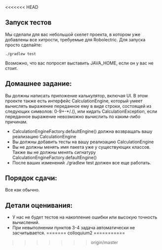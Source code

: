 <<<<<<< HEAD
## Запуск тестов
Мы сделали для вас небольшой скелет проекта, в котором уже добавлены все хитрости, требуемые для Robolectric. 
Для запуска просто сделайте:
```
./gradlew test
```
Возможно, что вас попросят выставить JAVA_HOME, если он у вас не стоит.


## Домашнее задание:
Вы должны написать приложение калькулятор, включая UI. 
В этом проекте также есть интерфейс CalculationEngine, который умеет вычислять выражение переданное ему в виде строки, состоящей из следующих cимволов: 0-9+-*/.(), или кидать CalculationException, если переданное выражение невозможно вычислить по каким-либо причинам.
- CalculationEngineFactory.defaultEngine() должна возвращать вашу реализацию CalculationEngine
- Вы должны добавить тесты на вашу реализацию CalculationEngine
- Вы не должны менять имя пакета уже у существующих классов. Также вы не должны менять сигнатуру CalculationEngineFactory.defaultEngine()
- После ваших изменений ./gradlew test должен все еще работать.


## Порядок сдачи:
Все как обычно.


## Детали оценивания:
 - У нас не будет тестов на накопление ошибки или высокую точность вычислений.
 - При невыполнении пунктов 3-4 задача автоматически не засчитывается.
=======
colloquium2
===========
>>>>>>> origin/master
